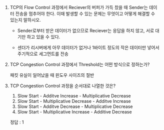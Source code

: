 1. TCP의 Flow Control 과정에서 Reciever의 버퍼가 가득 찼을 때 Sender는 데이터 전송을 멈추어야 한다. 이때 발생할 수 있는 문제는 무엇이고 어떻게 해결할 수 있는지 말하시오.

    - Sender로부터 받은 데이터가 없으므로 Reciever는 응답을 하지 않고, 서로 대기만 하고 있을 수 있다.
    
    - 센더가 리시버에게 아무 데이터가 없거나 1바이트 정도의 작은 데이터만 넣어서 주기적으로 세그먼트를 전송

2. TCP Congestion Control 과정에서 Threshold는 어떤 방식으로 정하는가?

    패킷 유실이 일어났을 때 윈도우 사이즈의 절반

3. TCP Congestion Control 과정을 순서대로 나열한 것은?

    1. Slow Start - Additve Increase - Multiplicative Decrease
    2. Slow Start - Multiplicative Decrease - Additve Increase
    3. Slow Start - Additve Decrease - Multiplicative Decrease
    4. Slow Start - Multiplicative Increase - Additive Decrease

    정답 : 1